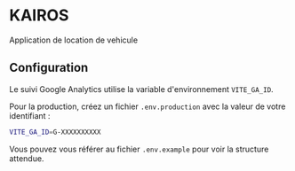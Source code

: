 # KAIROS
Application de location de vehicule

## Configuration

Le suivi Google Analytics utilise la variable d'environnement `VITE_GA_ID`.

Pour la production, créez un fichier `.env.production` avec la valeur de votre identifiant :

```bash
VITE_GA_ID=G-XXXXXXXXXX
```

Vous pouvez vous référer au fichier `.env.example` pour voir la structure attendue.

